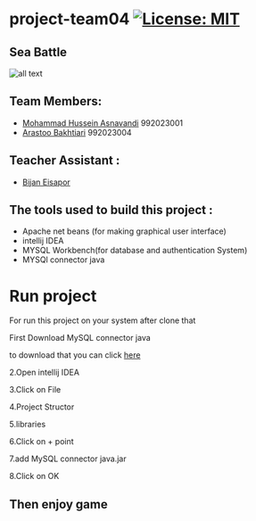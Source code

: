 # project-team04 [![License: MIT](https://img.shields.io/badge/License-MIT-yellow.svg)](https://opensource.org/licenses/MIT)
## Sea Battle
![all text](https://games.lol/wp-content/uploads/2021/01/naval-warfare-simulations.jpg)
## Team Members:
+ [Mohammad Hussein Asnavandi](https://github.com/mhas1381) 992023001
+ [Arastoo Bakhtiari](https://github.com/ArastooBakhtiari) 992023004
## Teacher Assistant :
+ [Bijan Eisapor](https://github.com/BijanKHU)
## The tools used to build this project :
+ Apache net beans (for making graphical user interface)
+ intellij IDEA 
+ MYSQL Workbench(for database and authentication System)
+ MYSQl connector java
 
 # Run project
 For run this project on your system after clone that
 
 First Download MySQL connector java
 
 to download that you can  click [here](https://search.maven.org/artifact/mysql/mysql-connector-java/8.0.24/jar)
 
 2.Open intellij IDEA
 
 3.Click on File

 4.Project Structor

 5.libraries

 6.Click on + point

 7.add MySQL  connector java.jar

 8.Click on OK  

## Then enjoy game

